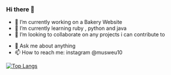 ### Hi there 👋

<!--
**Musweu10/Musweu10** is a ✨ _special_ ✨ repository because its `README.md` (this file) appears on your GitHub profile.

Here are some ideas to get you started:-->

<!-- [![Musweu's GitHub stats](https://github-readme-stats.vercel.app/api?username=musweu10)](https://github.com/musweu10/github-readme-stats) -->

- 🔭 I’m currently working on a Bakery Website
- 🌱 I’m currently learning ruby , python and java 
- 👯 I’m looking to collaborate on any projects i can contribute to
<!-- 🤔 I’m looking for help with--> 
- 💬 Ask me about anything
- 📫 How to reach me: instagram @musweu10 
<!-- 😄 Pronouns: ..-->
<!--- ⚡ Fun fact:--> 

[![Top Langs](https://github-readme-stats.vercel.app/api/top-langs/?username=musweu10&layout=compact)](https://github.com/musweu10/github-readme-stats)

